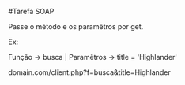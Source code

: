 #Tarefa SOAP

Passe o método e os paramêtros por get.

Ex: 

Função -> busca | Paramêtros -> title = 'Highlander'

domain.com/client.php?f=busca&title=Highlander